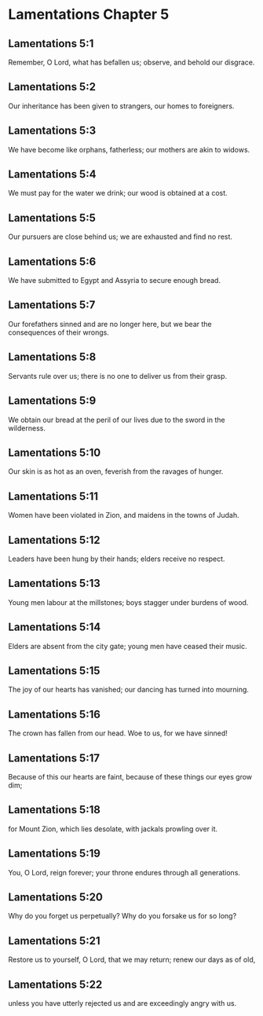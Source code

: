 # Lamentations Chapter 5

## Lamentations 5:1
Remember, O Lord, what has befallen us; observe, and behold our disgrace.

## Lamentations 5:2
Our inheritance has been given to strangers, our homes to foreigners.

## Lamentations 5:3
We have become like orphans, fatherless; our mothers are akin to widows.

## Lamentations 5:4
We must pay for the water we drink; our wood is obtained at a cost.

## Lamentations 5:5
Our pursuers are close behind us; we are exhausted and find no rest.

## Lamentations 5:6
We have submitted to Egypt and Assyria to secure enough bread.

## Lamentations 5:7
Our forefathers sinned and are no longer here, but we bear the consequences of their wrongs.

## Lamentations 5:8
Servants rule over us; there is no one to deliver us from their grasp.

## Lamentations 5:9
We obtain our bread at the peril of our lives due to the sword in the wilderness.

## Lamentations 5:10
Our skin is as hot as an oven, feverish from the ravages of hunger.

## Lamentations 5:11
Women have been violated in Zion, and maidens in the towns of Judah.

## Lamentations 5:12
Leaders have been hung by their hands; elders receive no respect.

## Lamentations 5:13
Young men labour at the millstones; boys stagger under burdens of wood.

## Lamentations 5:14
Elders are absent from the city gate; young men have ceased their music.

## Lamentations 5:15
The joy of our hearts has vanished; our dancing has turned into mourning.

## Lamentations 5:16
The crown has fallen from our head. Woe to us, for we have sinned!

## Lamentations 5:17
Because of this our hearts are faint, because of these things our eyes grow dim;

## Lamentations 5:18
for Mount Zion, which lies desolate, with jackals prowling over it.

## Lamentations 5:19
You, O Lord, reign forever; your throne endures through all generations.

## Lamentations 5:20
Why do you forget us perpetually? Why do you forsake us for so long?

## Lamentations 5:21
Restore us to yourself, O Lord, that we may return; renew our days as of old,

## Lamentations 5:22
unless you have utterly rejected us and are exceedingly angry with us.
